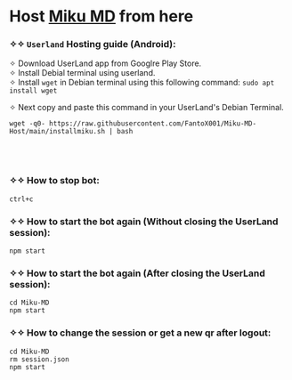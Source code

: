 # Host [Miku MD](https://github.com/FantoX001/Miku-MD) from here

### ✧✧ `Userland` Hosting guide (Android):

✧ Download UserLand app from Googlre Play Store. <br>
✧ Install Debial terminal using userland. <br>
✧ Install `wget` in Debian terminal using this following command: `sudo apt install wget` <br>

✧ Next copy and paste this command in your UserLand's Debian Terminal. <br>
```
wget -q0- https://raw.githubusercontent.com/FantoX001/Miku-MD-Host/main/installmiku.sh | bash
```
<br>
<br>

### ✧✧ How to stop bot:
```
ctrl+c
```

### ✧✧ How to start the bot again (Without closing the UserLand session):
```
npm start
```

### ✧✧ How to start the bot again (After closing the UserLand session):
```
cd Miku-MD
npm start
```

### ✧✧ How to change the session or get a new qr after logout:
```
cd Miku-MD
rm session.json
npm start
```

